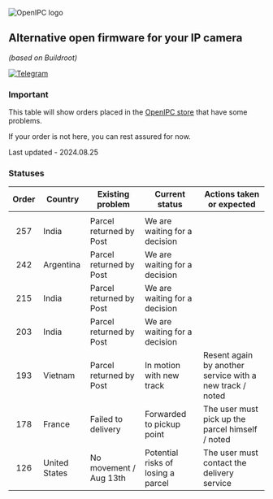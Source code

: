 ![OpenIPC logo][logo]

## Alternative open firmware for your IP camera
_(based on Buildroot)_

[![Telegram](https://openipc.org/images/telegram_button.svg)][telegram]

### Important

This table will show orders placed in the [OpenIPC store](https://store.openipc.org) that have some problems.

If your order is not here, you can rest assured for now.

Last updated - 2024.08.25

### Statuses

| Order | Country         | Existing problem        | Current status                     | Actions taken or expected                                |
|:-----:|-----------------|-------------------------|------------------------------------|----------------------------------------------------------|
|       |                 |                         |                                    |                                                          |
| 257   | India           | Parcel returned by Post | We are waiting for a decision      |                                                          |
| 242   | Argentina       | Parcel returned by Post | We are waiting for a decision      |                                                          |
| 215   | India           | Parcel returned by Post | We are waiting for a decision      |                                                          |
| 203   | India           | Parcel returned by Post | We are waiting for a decision      |                                                          |
| 193   | Vietnam         | Parcel returned by Post | In motion with new track           | Resent again by another service with a new track / noted |
| 178   | France          | Failed to delivery      | Forwarded to pickup point          | The user must pick up the parcel himself / noted         |
| 126   | United States   | No movement / Aug 13th  | Potential risks of losing a parcel | The user must contact the delivery service               |



[logo]: https://openipc.org/assets/openipc-logo-black.svg
[telegram]: https://openipc.org/our-channels
